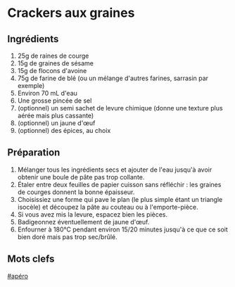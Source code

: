 Crackers aux graines
====================


Ingrédients
----------
1. 25g de raines de courge
2. 15g de graines de sésame
2. 15g de flocons d'avoine
3. 75g de farine de blé (ou un mélange d'autres farines, sarrasin par exemple)
4. Environ 70 mL d'eau
5. Une grosse pincée de sel
5. (optionnel) un semi sachet de levure chimique (donne une texture plus aérée mais plus cassante)
6. (optionnel) un jaune d'œuf
7. (optionnel) des épices, au choix


Préparation
------------
1. Mélanger tous les ingrédients secs et ajouter de l'eau jusqu'à avoir obtenir une boule de pâte pas trop collante.
2. Étaler entre deux feuilles de papier cuisson sans réfléchir : les graines de courges donnent la bonne épaisseur.
3. Choisissiez une forme qui pave le plan (le plus simple étant un triangle isocèle) et découpez la pâte au couteau ou à l'emporte-pièce.
4. Si vous avez mis la levure, espacez bien les pièces.
5. Badigeonnez éventuellement de jaune d'œuf.
3. Enfourner à 180°C pendant environ 15/20 minutes jusqu'à ce que ce soit bien doré mais pas trop sec/brûlé.

Mots clefs
----------

[#apéro](index.apéro.html)

